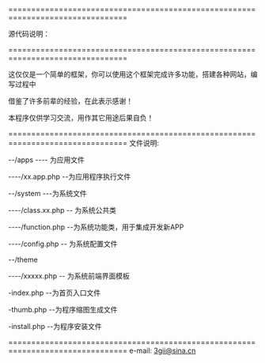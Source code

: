 ================================================================================

源代码说明：

================================================================================

这仅仅是一个简单的框架，你可以使用这个框架完成许多功能，搭建各种网站，编写过程中

借鉴了许多前辈的经验，在此表示感谢！

本程序仅供学习交流，用作其它用途后果自负！

================================================================================
文件说明:

--/apps ---- 为应用文件

----/xx.app.php --为应用程序执行文件

--/system ---为系统文件

----/class.xx.php -- 为系统公共类

----/function.php --为系统功能类，用于集成开发新APP

----/config.php -- 为系统配置文件

--/theme

----/xxxxx.php -- 为系统前端界面模板

-index.php --为首页入口文件

-thumb.php --为程序缩图生成文件

-install.php --为程序安装文件

================================================================================
e-mail: 3gii@sina.cn

